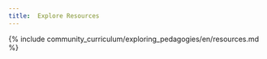 ```yaml
---
title:  Explore Resources
---
```



{% include community_curriculum/exploring_pedagogies/en/resources.md %}